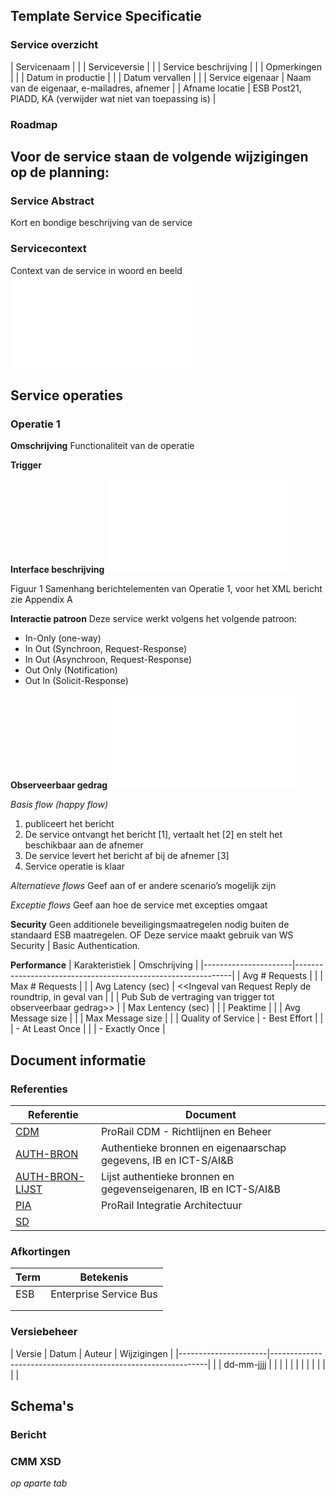 ## Template Service Specificatie

### Service overzicht
| Servicenaam          |                                                              |
| Serviceversie        |                                                              |
| Service beschrijving |                                                              |
| Opmerkingen          |                                                              |
| Datum in productie   |                                                              |
| Datum vervallen      |                                                              |
| Service eigenaar     | Naam van de eigenaar, e-mailadres, afnemer                   |
| Afname locatie       | ESB Post21, PIADD, KA (verwijder wat niet van toepassing is) |

### Roadmap
Voor de service staan de volgende wijzigingen op de planning:
-

### Service Abstract
Kort en bondige beschrijving van de service

### Servicecontext
Context van de service in woord en beeld
![Context](ServiceScope.drawio.xml)

## Service operaties
### Operatie 1

**Omschrijving**
Functionaliteit van de operatie

**Trigger**

**Interface beschrijving**
![Interface](Berichtstructuur.drawio.xml)

Figuur 1 Samenhang berichtelementen van Operatie 1, voor het XML bericht zie Appendix A

**Interactie patroon**
Deze service werkt volgens het volgende patroon:

- In-Only (one-way)
- In Out (Synchroon, Request-Response)
- In Out (Asynchroon, Request-Response)
- Out Only (Notification)
- Out In (Solicit-Response)

**Observeerbaar gedrag**
![Gedrag](Gedrag.drawio.xml)

*Basis flow (happy flow)*
1. <Aanbieder> publiceert het <berichtnaam> bericht
2. De service ontvangt het bericht [1], vertaalt het [2] en stelt het beschikbaar aan de afnemer
3. De service levert het bericht af bij de afnemer [3]
4. Service operatie is klaar

*Alternatieve flows*
Geef aan of er andere scenario’s mogelijk zijn

*Exceptie flows*
Geef aan hoe de service met excepties omgaat

**Security**
Geen additionele beveiligingsmaatregelen nodig buiten de standaard ESB maatregelen. OF
Deze service maakt gebruik van WS Security | Basic Authentication.

**Performance**
| Karakteristiek       | Omschrijving                                                 |
|----------------------|--------------------------------------------------------------|
| Avg # Requests       |                                                              |
| Max # Requests       |                                                              |
| Avg Latency (sec)    | <<Ingeval van Request Reply de roundtrip, in geval van       |
|                      | Pub Sub de vertraging van trigger tot observeerbaar gedrag>> |
| Max Lentency (sec)   |                                                              |
| Peaktime             |                                                              |
| Avg Message size     |                                                              |
| Max Message size     |                                                              |
| Quality of Service   | - Best Effort                                                |
|                      | - At Least Once                                              |
|                      | - Exactly Once                                               |


## Document informatie
### Referenties

| Referentie           | Document                                                         |
|----------------------|------------------------------------------------------------------|
| [CDM](https://www.example.com)                  | ProRail CDM - Richtlijnen en Beheer                              |
| [AUTH-BRON](https://www.example.com)            | Authentieke bronnen en eigenaarschap gegevens, IB en ICT-S/AI&B  |
| [AUTH-BRON-LIJST](https://www.example.com)      | Lijst authentieke bronnen en gegevenseigenaren, IB en ICT-S/AI&B |
| [PIA](https://www.example.com)                  | ProRail Integratie Architectuur                                  |
| [SD](https://www.example.com)                   |                                                                  |


### Afkortingen
| Term                 | Betekenis                                                    |
|----------------------|--------------------------------------------------------------|
| ESB                  | Enterprise Service Bus                                       |
|                      |                                                              |
|                      |                                                              |           


### Versiebeheer
| Versie  | Datum      | Auteur               | Wijzigingen                           |
|----------------------|--------------------------------------------------------------|
|         | dd-mm-jjjj |                      |                                       |
|         |            |                      |                                       |
|         |            |                      |                                       |


## Schema's
### Bericht <naam>

### CMM XSD
*op aparte tab*

